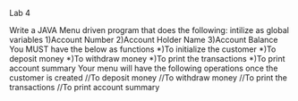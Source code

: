  Lab 4
 
Write a JAVA Menu driven program that does the following:
 intilize as global variables
1)Account Number
2)Account Holder Name
3)Account Balance
You MUST have the below as functions
*)To initialize the customer
*)To deposit money
*)To withdraw money
*)To print the transactions
*)To print account summary
Your menu will have the following operations once the customer is created
//To deposit money
//To withdraw money
//To print the transactions
//To print account summary
